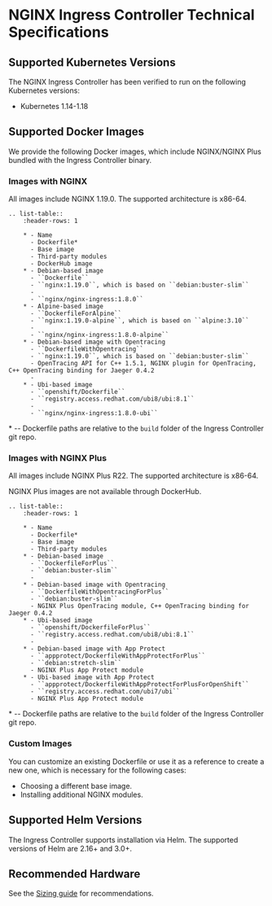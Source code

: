# NGINX Ingress Controller Technical Specifications

## Supported Kubernetes Versions

The NGINX Ingress Controller has been verified to run on the following Kubernetes versions:
* Kubernetes 1.14-1.18

## Supported Docker Images

We provide the following Docker images, which include NGINX/NGINX Plus bundled with the Ingress Controller binary. 

### Images with NGINX 

All images include NGINX 1.19.0.
The supported architecture is x86-64.

```eval_rst
.. list-table::
    :header-rows: 1

    * - Name
      - Dockerfile*
      - Base image
      - Third-party modules
      - DockerHub image
    * - Debian-based image
      - ``Dockerfile``
      - ``nginx:1.19.0``, which is based on ``debian:buster-slim``
      - 
      - ``nginx/nginx-ingress:1.8.0``
    * - Alpine-based image
      - ``DockerfileForAlpine``
      - ``nginx:1.19.0-alpine``, which is based on ``alpine:3.10``
      - 
      - ``nginx/nginx-ingress:1.8.0-alpine``
    * - Debian-based image with Opentracing
      - ``DockerfileWithOpentracing``
      - ``nginx:1.19.0``, which is based on ``debian:buster-slim``
      - OpenTracing API for C++ 1.5.1, NGINX plugin for OpenTracing, C++ OpenTracing binding for Jaeger 0.4.2 
      - 
    * - Ubi-based image
      - ``openshift/Dockerfile``
      - ``registry.access.redhat.com/ubi8/ubi:8.1``
      - 
      - ``nginx/nginx-ingress:1.8.0-ubi``
```
\* -- Dockerfile paths are relative to the ``build`` folder of the Ingress Controller git repo.

### Images with NGINX Plus

All images include NGINX Plus R22.
The supported architecture is x86-64.

NGINX Plus images are not available through DockerHub.

```eval_rst
.. list-table::
    :header-rows: 1

    * - Name
      - Dockerfile*
      - Base image
      - Third-party modules
    * - Debian-based image
      - ``DockerfileForPlus``
      - ``debian:buster-slim``
      - 
    * - Debian-based image with Opentracing
      - ``DockerfileWithOpentracingForPlus``
      - ``debian:buster-slim``
      - NGINX Plus OpenTracing module, C++ OpenTracing binding for Jaeger 0.4.2 
    * - Ubi-based image
      - ``openshift/DockerfileForPlus``
      - ``registry.access.redhat.com/ubi8/ubi:8.1``
      - 
    * - Debian-based image with App Protect
      - ``appprotect/DockerfileWithAppProtectForPlus``
      - ``debian:stretch-slim``
      - NGINX Plus App Protect module
    * - Ubi-based image with App Protect
      - ``appprotect/DockerfileWithAppProtectForPlusForOpenShift``
      - ``registry.access.redhat.com/ubi7/ubi``
      - NGINX Plus App Protect module   
```

\* -- Dockerfile paths are relative to the ``build`` folder of the Ingress Controller git repo.

### Custom Images

You can customize an existing Dockerfile or use it as a reference to create a new one, which is necessary for the following cases:

* Choosing a different base image.
* Installing additional NGINX modules.

## Supported Helm Versions

The Ingress Controller supports installation via Helm. The supported versions of Helm are 2.16+ and 3.0+.

## Recommended Hardware

See the [Sizing guide](https://www.nginx.com/resources/datasheets/nginx-ingress-controller-kubernetes-sizing-guide/) for recommendations.
